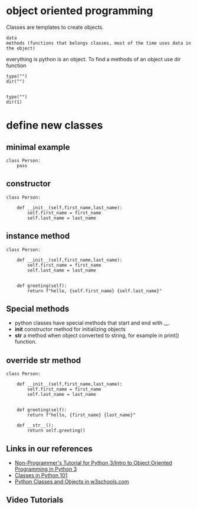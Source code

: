 # object oriented programming

Classes are templates to create objects.

	data
	methods (functions that belongs classes, most of the time uses data in the object)









everything is python is an object.
To find a methods of an object use dir function

	type("")
	dir("")


	type("")
	dir(1)





# define new classes


## minimal example

	class Person:
		pass




## constructor

	class Person:

		def __init__(self,first_name,last_name):
			self.first_name = first_name
			self.last_name = last_name




## instance method

	class Person:

		def __init__(self,first_name,last_name):
			self.first_name = first_name
			self.last_name = last_name


	    def greeting(self):
	        return f"hello, {self.first_name} {self.last_name}"


## Special methods

- python classes have special methods that start and end with \_\_.
- __init__ constructor method for initializing objects
- __str__  a method when object converted to string, for example in print() function.




## override __str__ method


	class Person:

		def __init__(self,first_name,last_name):
			self.first_name = first_name
			self.last_name = last_name


	    def greeting(self):
	        return f"hello, {first_name} {last_name}"

	    def __str__():
	    	return self.greeting()



## Links in our references

- [Non-Programmer's Tutorial for Python 3/Intro to Object Oriented Programming in Python 3](https://en.wikibooks.org/wiki/Non-Programmer%27s_Tutorial_for_Python_3/Intro_to_Object_Oriented_Programming_in_Python_3)
- [Classes in Python 101](https://python101.pythonlibrary.org/chapter11_classes.html)
- [Python Classes and Objects in w3schools.com](https://www.w3schools.com/python/python_classes.asp)

## Video Tutorials





